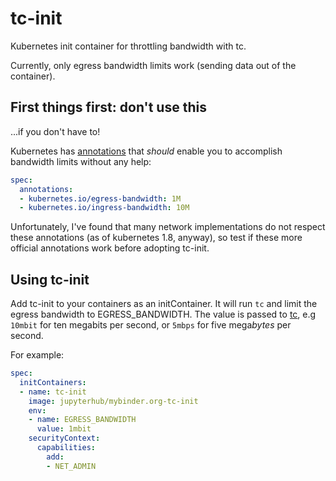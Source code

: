 # tc-init

Kubernetes init container for throttling bandwidth with tc.

Currently, only egress bandwidth limits work (sending data out of the container).

## First things first: don't use this

...if you don't have to!

Kubernetes has [annotations](https://github.com/kubernetes/kubernetes/blob/v1.8.4/pkg/util/bandwidth/utils.go#L38)
that *should* enable you to accomplish bandwidth limits without any help:

```yaml
spec:
  annotations:
  - kubernetes.io/egress-bandwidth: 1M
  - kubernetes.io/ingress-bandwidth: 10M
```

Unfortunately, I've found that many network implementations do not respect these annotations (as of kubernetes 1.8, anyway),
so test if these more official annotations work before adopting tc-init.

## Using tc-init

Add tc-init to your containers as an initContainer.
It will run `tc` and limit the egress bandwidth to EGRESS_BANDWIDTH.
The value is passed to [tc](http://lartc.org/manpages/tc.txt),
e.g `10mbit` for ten megabits per second,
or `5mbps` for five mega*bytes* per second.

For example:

```yaml
spec:
  initContainers:
  - name: tc-init
    image: jupyterhub/mybinder.org-tc-init
    env:
    - name: EGRESS_BANDWIDTH
      value: 1mbit
    securityContext:
      capabilities:
        add:
        - NET_ADMIN
```

